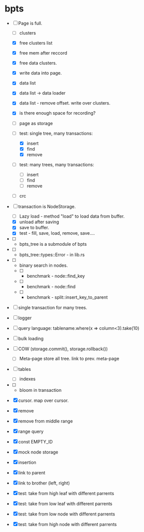 # bpts

- [ ] Page is full.
  - [ ] clusters
   - [x] free clusters list
   - [x] free mem after reccord
   - [x] free data clusters.
  - [x] write data into page.
  - [x] data list
  - [x] data list -> data loader
  - [x] data list - remove offset. write over clusters.
  - [x] is there enough space for recording?
  
  - [ ] page as storage
  - [ ] test: single tree, many transactions:
    - [x] insert
    - [x] find
    - [x] remove

  - [ ] test: many trees, many transactions:     
    - [ ] insert
    - [ ] find
    - [ ] remove
  - [ ] crc
- [ ] transaction is NodeStorage. 
  - [ ] Lazy load - method "load" to load data from buffer.
  - [x] unload after saving
  - [x] save to buffer.
  - [x] test - fill, save, load, remove, save.... 
- [ ] - bpts_tree is a submodule of bpts
- [ ] - bpts_tree::types::Error - in lib.rs
- [ ] - binary search in nodes.
  - [ ] - benchmark - node::find_key
  - [ ] - benchmark - node::find
  - [ ] - benchmark - split::insert_key_to_parent
- [ ] single transaction for many trees.
- [ ] logger
- [ ] query language: tablename.where(x => column<3).take(10)
- [ ] bulk loading
- [ ] COW (storage.commit(), storage.rollback())
   - [ ] Meta-page store all tree. link to prev. meta-page
- [ ] tables
   - [ ] indexes
- [ ] - bloom in transaction



- [x] cursor. map over cursor.
- [x] remove
- [x] remove from middle range
- [x] range query
- [x] const EMPTY_ID
- [x] mock node storage
- [x] insertion
- [x] link to parent
- [x] link to brother (left, right)
- [x] test: take from high leaf with different parrents
- [x] test: take from low leaf with different parrents
- [x] test: take from low node with different parrents
- [x] test: take from high node with different parrents